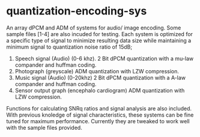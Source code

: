 # quantization-encoding-sys

An array dPCM and ADM of systems for audio/ image encoding. Some sample files [1-4] are also incuded for testing. Each system is optimized for a specific type of signal to minimize resulting data size while maintaining a minimum signal to quantization noise ratio of 15dB;

1. Speech signal (Audio) (0-6 khz). 2 Bit dPCM quantization with a mu-law compander and huffman coding.
2. Photograph (greyscale) ADM quantization with LZW compression. 
3. Music signal (Audio) (0-20khz) 2 Bit dPCM quantization with a A-law compander and huffman coding.
4. Sensor output graph (encephalo cardiogram) ADM quantization with LZW compression. 

Functions for calculating SNRq ratios and signal analysis are also included. With previous knoledge of signal characteristics, these systems can be fine tuned for maximum performance. Currently they are tweaked to work well with the sample files provided.



